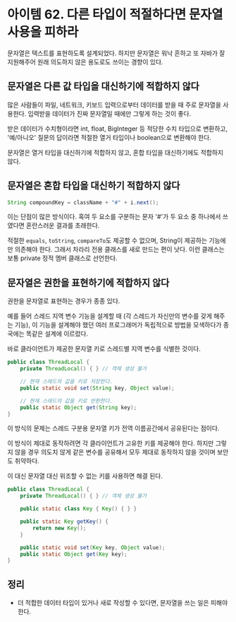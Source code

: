 # 아이템 62. 다른 타입이 적절하다면 문자열 사용을 피하라

문자열은 텍스트를 표현하도록 설계되었다. 하지만 문자열은 워낙 흔하고 또 자바가 잘 지원해주어 원래 의도하지 않은 용도로도 쓰이는 경향이 있다.

## 문자열은 다른 값 타입을 대신하기에 적합하지 않다

많은 사람들이 파일, 네트워크, 키보드 입력으로부터 데이터를 받을 때 주로 문자열을 사용한다. 입력받을 데이터가 진짜 문자열일 때에만 그렇게 하는 것이 좋다.

받은 데이터가 수치형이라면 int, float, BigInteger 등 적당한 수치 타입으로 변환하고, '예/아니오' 질문의 답이라면 적절한 열거 타입이나 boolean으로 변환해야 한다.

문자열은 열거 타입을 대신하기에 적합하지 않고, 혼합 타입을 대신하기에도 적합하지 않다.

## 문자열은 혼합 타입을 대신하기 적합하지 않다

```java
String compoundKey = className + "#" + i.next();
```

이는 단점이 많은 방식이다. 혹여 두 요소를 구분하는 문자 '#'가 두 요소 중 하나에서 쓰였다면 혼란스러운 결과를 초래한다.

적절한 `equals`, `toString`, `compareTo`도 제공할 수 없으며, String이 제공하는 기능에만 의존해야 한다. 그래서 차라리 전용 클래스를 새로 만드는 편이 낫다. 이런 클래스는 보통 private 정적 멤버 클래스로 선언한다.

## 문자열은 권한을 표현하기에 적합하지 않다

권한을 문자열로 표현하는 경우가 종종 있다.

예를 들어 스레드 지역 변수 기능을 설계할 때 (각 스레드가 자신만의 변수를 갖게 해주는 기능), 이 기능을 설계해야 했던 여러 프로그래머가 독립적으로 방법을 모색하다가 종국에는 똑같은 설계에 이르렀다.

바로 클라이언트가 제공한 문자열 키로 스레드별 지역 변수를 식별한 것이다.

```java
public class ThreadLocal {
    private ThreadLocal() { } // 객체 생성 불가

    // 현재 스레드의 값을 키로 저장한다.
    public static void set(String key, Object value);

    // 현재 스레드의 값을 키로 반환한다.
    public static Object get(String key);
}
```

이 방식의 문제는 스레드 구분용 문자열 키가 전역 이름공간에서 공유된다는 점이다.

이 방식이 제대로 동작하려면 각 클라이언트가 고유한 키를 제공해야 한다. 하지만 그렇지 않을 경우 의도치 않게 같은 변수를 공유해서 모두 제대로 동작하지 않을 것이며 보안도 취약하다.

이 대신 문자열 대신 위조할 수 없는 키를 사용하면 해결 된다.

```java
public class ThreadLocal {
    private ThreadLocal() { } // 객체 생성 불가

    public static class Key { Key() { } }

    public static Key getKey() {
        return new Key();
    }

    public static void set(Key key, Object value);
    public static Object get(Key key);
}
```

## 정리

- 더 적합한 데이터 타입이 있거나 새로 작성할 수 있다면, 문자열을 쓰는 일은 피해야 한다.
